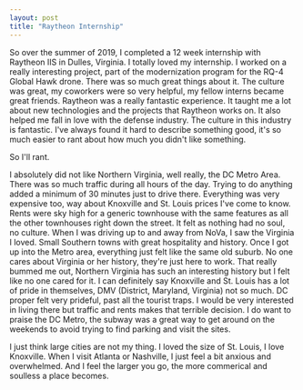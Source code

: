 ```yaml
---
layout: post
title: "Raytheon Internship"
---
```


So over the summer of 2019, I completed a 12 week internship with Raytheon IIS in Dulles, Virginia. I totally loved my internship. I worked on a
really interesting project, part of the modernization program for the RQ-4 Global Hawk drone. There was so much great things about it. The culture was great, 
my coworkers were so very helpful, my fellow interns became great friends. Raytheon was a really fantastic experience. It taught me a lot about new technologies and the projects
that Raytheon works on. It also helped me fall in love with the defense industry. The culture in this industry is fantastic. I've always found it hard to describe something good, it's so much easier
to rant about how much you didn't like something.

So I'll rant.

I absolutely did not like Northern Virginia, well really, the DC Metro Area. There was so much traffic during all hours of the day. Trying to do anything added a minimum of 30 minutes just to drive there. Everything was 
very expensive too, way about Knoxville and St. Louis prices I've come to know. Rents were sky high for a generic townhouse with the same features as all the 
other townhouses right down the street. It felt as nothing had no soul, no culture. When I was driving up to and away from NoVa, I saw the Virginia I loved. Small 
Southern towns with great hospitality and history. Once I got up into the Metro area, everything just felt like the same old suburb. No one cares about Virginia or her history,
they're just here to work. That really bummed me out, Northern Virginia has such an interesting history but I felt like no one cared for it. I can definitely say
Knoxville and St. Louis has a lot of pride in themselves, DMV (District, Maryland, Virginia) not so much. DC proper felt very prideful, past all the tourist traps.
I would be very interested in living there but traffic and rents makes that terrible decision. I do want to praise the DC Metro, the subway was a great way to get around
on the weekends to avoid trying to find parking and visit the sites.

I just think large cities are not my thing. I loved the size of St. Louis, I love Knoxville. When I visit Atlanta or Nashville, I just feel a bit anxious and overwhelmed. And I
feel the larger you go, the more commerical and soulless a place becomes.
